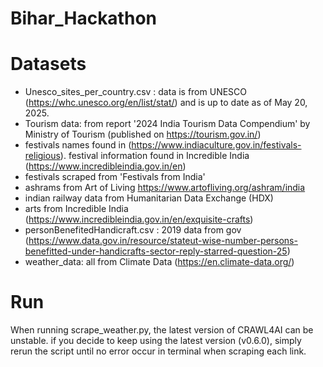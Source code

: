 # Bihar_Hackathon







# Datasets
- Unesco_sites_per_country.csv : data is from UNESCO (https://whc.unesco.org/en/list/stat/) and is up to date as of May 20, 2025.
- Tourism data: from report '2024 India Tourism Data Compendium' by Ministry of Tourism (published on https://tourism.gov.in/)
- festivals names found in (https://www.indiaculture.gov.in/festivals-religious). festival information found in Incredible India (https://www.incredibleindia.gov.in/en)
- festivals scraped from 'Festivals from India'
- ashrams from Art of Living https://www.artofliving.org/ashram/india
- indian railway data from Humanitarian Data Exchange (HDX) 
- arts from Incredible India (https://www.incredibleindia.gov.in/en/exquisite-crafts)
- personBenefitedHandicraft.csv : 2019 data from gov (https://www.data.gov.in/resource/stateut-wise-number-persons-benefitted-under-handicrafts-sector-reply-starred-question-25)
- weather_data: all from Climate Data (https://en.climate-data.org/)


# Run

When running scrape_weather.py, the latest version of CRAWL4AI can be unstable. if you decide to keep using the latest version (v0.6.0), simply rerun the script until no error occur in terminal when scraping each link. 